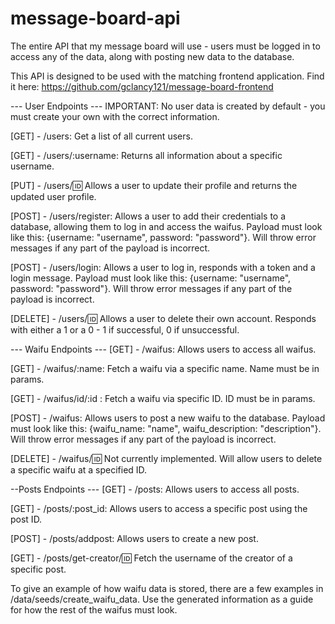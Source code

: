 # message-board-api
The entire API that my message board will use - users must be logged in to access any of the data, along with posting new data to the database.

This API is designed to be used with the matching frontend application. Find it here:
https://github.com/gclancy121/message-board-frontend

--- User Endpoints ---
IMPORTANT: No user data is created by default - you must create your own with the correct information. 

[GET] - /users: Get a list of all current users. 

[GET] - /users/:username: Returns all information about a specific username.

[PUT] - /users/:id: Allows a user to update their profile and returns the updated user profile. 

[POST] - /users/register: Allows a user to add their credentials to a database, allowing them to log in and access the waifus. Payload must look like this: {username: "username", password: "password"}. Will throw error messages if any part of the payload is incorrect. 

[POST] - /users/login: Allows a user to log in, responds with a token and a login message. Payload must look like this: {username: "username", password: "password"}. Will throw error messages if any part of the payload is incorrect. 

[DELETE] - /users/:id: Allows a user to delete their own account. Responds with either a 1 or a 0 - 1 if successful, 0 if unsuccessful. 

--- Waifu Endpoints ---
[GET] - /waifus: Allows users to access all waifus.

[GET] - /waifus/:name: Fetch a waifu via a specific name. Name must be in params.

[GET] - /waifus/id/:id : Fetch a waifu via specific ID. ID must be in params. 

[POST] - /waifus: Allows users to post a new waifu to the database. Payload must look like this: {waifu_name: "name", waifu_description: "description"}. Will throw error messages if any part of the payload is incorrect. 

[DELETE] - /waifus/:id: Not currently implemented. Will allow users to delete a specific waifu at a specified ID. 

--Posts Endpoints ---
[GET] - /posts: Allows users to access all posts.

[GET] - /posts/:post_id: Allows users to access a specific post using the post ID.

[POST] - /posts/addpost: Allows users to create a new post. 

[GET] - /posts/get-creator/:id: Fetch the username of the creator of a specific post.

To give an example of how waifu data is stored, there are a few examples in /data/seeds/create_waifu_data. Use the generated information as a guide for how the rest of the waifus must look. 